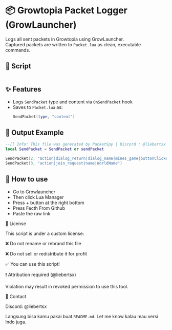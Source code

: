 
# 📦 Growtopia Packet Logger (GrowLauncher)

Logs all sent packets in Growtopia using GrowLauncher.  
Captured packets are written to `Packet.lua` as clean, executable commands.

## 🦴 Script
```lua

```

## ✨ Features
- Logs `SendPacket` type and content via `OnSendPacket` hook
- Saves to `Packet.lua` as:
  ```lua
  SendPacket(type, "content")

## 📁 Output Example
```lua
--[[ Info: This file was generated by PacketSpy | Discord : @liebertsx ]]
local SendPacket = SendPacket or sendPacket

SendPacket(2, "action|dialog_return|dialog_name|mines_game|buttonClicked|mine_7_8")
SendPacket(3, "action|join_request|name|WorldName")
```

## 🤔 How to use
- Go to Growlauncher
- Then click Lua Manager
- Press + button at the right bottom
- Press Fecth From Github
- Paste the raw link 

🚫 License

This script is under a custom license:

❌ Do not rename or rebrand this file

❌ Do not sell or redistribute it for profit

✅ You can use this script!

❗ Attribution required (@liebertsx)


Violation may result in revoked permission to use this tool.

📩 Contact

Discord: @liebertsx

Langsung bisa kamu pakai buat `README.md`. Let me know kalau mau versi Indo juga.

